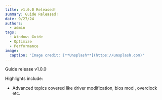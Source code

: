 ```yaml
---
title: v1.0.0 Released!
summary: Guide Released!
date: 9/27/24
authors:
  - admin
tags:
  - Windows Guide
  - Optimize
  - Performance
image:
  caption: 'Image credit: [**Unsplash**](https://unsplash.com)'
---
```


Guide release v1.0.0

Highlights include:

- Advanced topics covered like driver modification, bios mod , overclock etc.